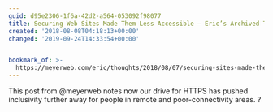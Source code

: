 ```yaml
---
guid: d95e2306-1f6a-42d2-a564-053092f98077
title: Securing Web Sites Made Them Less Accessible – Eric’s Archived Thoughts
created: '2018-08-08T04:18:13+00:00'
changed: '2019-09-24T14:33:54+00:00'


bookmark_of: >-
  https://meyerweb.com/eric/thoughts/2018/08/07/securing-sites-made-them-less-accessible/
---
```



This post from @meyerweb notes now our drive for HTTPS has pushed inclusivity further away for people in remote and poor-connectivity areas. ?
